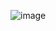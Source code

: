 ![image](https://github.com/musfiulchaggi/ASP-NET-CORE-MVC/assets/66981975/ee037928-9726-47e8-acc5-2dcf097610b0)
